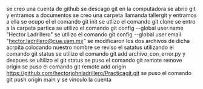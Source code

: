 se creo una cuenta de github 
se descago git en la computadora
se abrio git y entramos a documentos
se creo una carpeta llamanda tallergit y entramos a ella
se ocupo el el comando git init
se utlizo el comando git clone
se entro a la carpeta partica 
se utilizo el comando git config --global user.name "Hector Ladrillero"
se utilizo el comando git config --global user.email "hector.ladrillero@cua.uam.mx"
se modificaron los dos archivos de dicha acrpita colocando nuestro nombre
se reviso el satatus utilizando el comando git status
se utilizo el comando git add archivo_con_error.py y despues se ultilizo el git status
se puso el comando  git remote remove origin
se puso el comando git remote add origin https://github.com/hectorjohnladrillero/Practicagit.git
se puso el comando git push origin main y se vinculo la cuenta 
